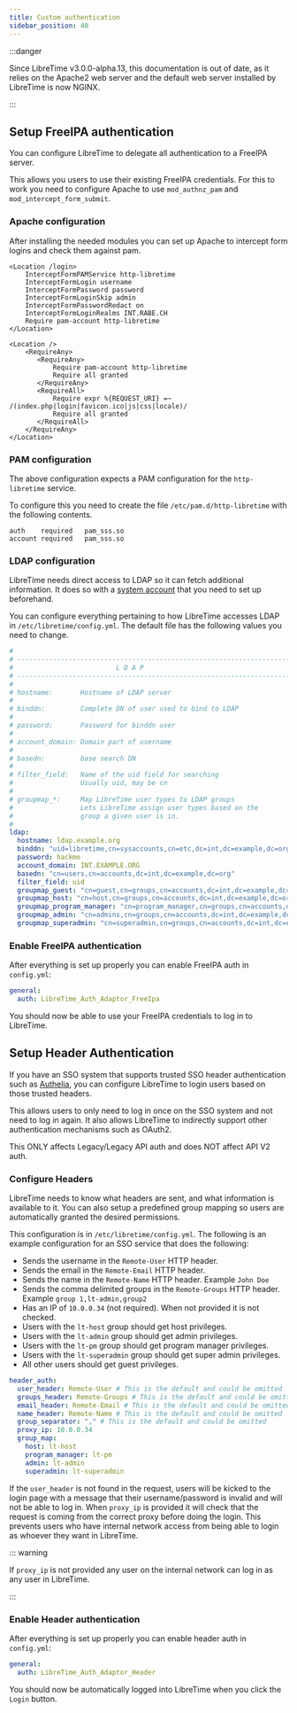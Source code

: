 ```yaml
---
title: Custom authentication
sidebar_position: 40
---
```


:::danger

Since LibreTime v3.0.0-alpha.13, this documentation is out of date, as it relies on the Apache2 web server and the default web server installed by LibreTime is now NGINX.

:::

## Setup FreeIPA authentication

You can configure LibreTime to delegate all authentication to a FreeIPA server.

This allows you users to use their existing FreeIPA credentials. For this to
work you need to configure Apache to use `mod_authnz_pam` and `mod_intercept_form_submit`.

### Apache configuration

After installing the needed modules you can set up Apache to intercept form logins and
check them against pam.

```apacheconf
<Location /login>
    InterceptFormPAMService http-libretime
    InterceptFormLogin username
    InterceptFormPassword password
    InterceptFormLoginSkip admin
    InterceptFormPasswordRedact on
    InterceptFormLoginRealms INT.RABE.CH
    Require pam-account http-libretime
</Location>

<Location />
    <RequireAny>
       <RequireAny>
           Require pam-account http-libretime
           Require all granted
       </RequireAny>
       <RequireAll>
           Require expr %{REQUEST_URI} =~  /(index.php|login|favicon.ico|js|css|locale)/
           Require all granted
       </RequireAll>
    </RequireAny>
</Location>
```

### PAM configuration

The above configuration expects a PAM configuration for the `http-libretime` service.

To configure this you need to create the file `/etc/pam.d/http-libretime` with the following contents.

```
auth    required   pam_sss.so
account required   pam_sss.so
```

### LDAP configuration

LibreTime needs direct access to LDAP so it can fetch additional information. It does so with
a [system account](https://www.freeipa.org/page/HowTo/LDAP#System_Accounts) that you need to
set up beforehand.

You can configure everything pertaining to how LibreTime accesses LDAP in
`/etc/libretime/config.yml`. The default file has the following values you need to change.

```yml
#
# ----------------------------------------------------------------------
#                          L D A P
# ----------------------------------------------------------------------
#
# hostname:       Hostname of LDAP server
#
# binddn:         Complete DN of user used to bind to LDAP
#
# password:       Password for binddn user
#
# account_domain: Domain part of username
#
# basedn:         base search DN
#
# filter_field:   Name of the uid field for searching
#                 Usually uid, may be cn
#
# groupmap_*:     Map LibreTime user types to LDAP groups
#                 Lets LibreTime assign user types based on the
#                 group a given user is in.
#
ldap:
  hostname: ldap.example.org
  binddn: "uid=libretime,cn=sysaccounts,cn=etc,dc=int,dc=example,dc=org"
  password: hackme
  account_domain: INT.EXAMPLE.ORG
  basedn: "cn=users,cn=accounts,dc=int,dc=example,dc=org"
  filter_field: uid
  groupmap_guest: "cn=guest,cn=groups,cn=accounts,dc=int,dc=example,dc=org"
  groupmap_host: "cn=host,cn=groups,cn=accounts,dc=int,dc=example,dc=org"
  groupmap_program_manager: "cn=program_manager,cn=groups,cn=accounts,dc=int,dc=example,dc=org"
  groupmap_admin: "cn=admins,cn=groups,cn=accounts,dc=int,dc=example,dc=org"
  groupmap_superadmin: "cn=superadmin,cn=groups,cn=accounts,dc=int,dc=example,dc=org"
```

### Enable FreeIPA authentication

After everything is set up properly you can enable FreeIPA auth in `config.yml`:

```yml
general:
  auth: LibreTime_Auth_Adaptor_FreeIpa
```

You should now be able to use your FreeIPA credentials to log in to LibreTime.

## Setup Header Authentication

If you have an SSO system that supports trusted SSO header authentication such as [Authelia](https://www.authelia.com/),
you can configure LibreTime to login users based on those trusted headers.

This allows users to only need to log in once on the SSO system and not need to log in again. It also allows LibreTime
to indirectly support other authentication mechanisms such as OAuth2.

This ONLY affects Legacy/Legacy API auth and does NOT affect API V2 auth.

### Configure Headers

LibreTime needs to know what headers are sent, and what information is available to it. You can also
setup a predefined group mapping so users are automatically granted the desired permissions.

This configuration is in `/etc/libretime/config.yml`. The following is an example configuration for an SSO service
that does the following:

- Sends the username in the `Remote-User` HTTP header.
- Sends the email in the `Remote-Email` HTTP header.
- Sends the name in the `Remote-Name` HTTP header. Example `John Doe`
- Sends the comma delimited groups in the `Remote-Groups` HTTP header. Example `group 1,lt-admin,group2`
- Has an IP of `10.0.0.34` (not required). When not provided it is not checked.
- Users with the `lt-host` group should get host privileges.
- Users with the `lt-admin` group should get admin privileges.
- Users with the `lt-pm` group should get program manager privileges.
- Users with the `lt-superadmin` group should get super admin privileges.
- All other users should get guest privileges.

```yml
header_auth:
  user_header: Remote-User # This is the default and could be omitted
  groups_header: Remote-Groups # This is the default and could be omitted
  email_header: Remote-Email # This is the default and could be omitted
  name_header: Remote-Name # This is the default and could be omitted
  group_separator: "," # This is the default and could be omitted
  proxy_ip: 10.0.0.34
  group_map:
    host: lt-host
    program_manager: lt-pm
    admin: lt-admin
    superadmin: lt-superadmin
```

If the `user_header` is not found in the request, users will be kicked to the login page
with a message that their username/password is invalid and will not be able to log in. When `proxy_ip` is provided
it will check that the request is coming from the correct proxy before doing the login. This prevents users who have
internal network access from being able to login as whoever they want in LibreTime.

::: warning

If `proxy_ip` is not provided any user on the internal network can log in as any user in LibreTime.

:::

### Enable Header authentication

After everything is set up properly you can enable header auth in `config.yml`:

```yml
general:
  auth: LibreTime_Auth_Adaptor_Header
```

You should now be automatically logged into LibreTime when you click the `Login` button.
